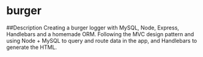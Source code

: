 # burger

##Description 
Creating a burger logger with MySQL, Node, Express, Handlebars and a homemade ORM. Following the MVC design pattern and using Node + MySQL to query and route data in the app, and Handlebars to generate the HTML.
